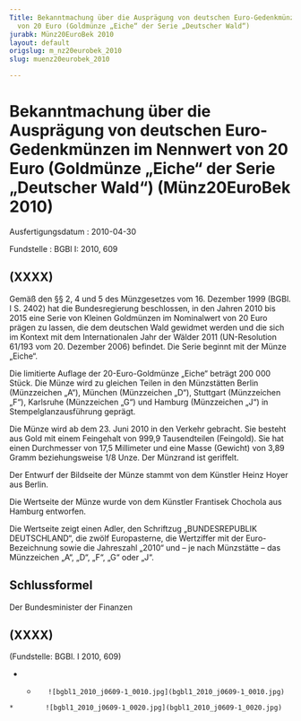 ```yaml
---
Title: Bekanntmachung über die Ausprägung von deutschen Euro-Gedenkmünzen im Nennwert
  von 20 Euro (Goldmünze „Eiche“ der Serie „Deutscher Wald“)
jurabk: Münz20EuroBek 2010
layout: default
origslug: m_nz20eurobek_2010
slug: muenz20eurobek_2010

---
```


# Bekanntmachung über die Ausprägung von deutschen Euro-Gedenkmünzen im Nennwert von 20 Euro (Goldmünze „Eiche“ der Serie „Deutscher Wald“) (Münz20EuroBek 2010)

Ausfertigungsdatum
:   2010-04-30

Fundstelle
:   BGBl I: 2010, 609

## (XXXX)

Gemäß den §§ 2, 4 und 5 des Münzgesetzes vom 16. Dezember 1999 (BGBl.
I S. 2402) hat die Bundesregierung beschlossen, in den Jahren 2010 bis
2015 eine Serie von Kleinen Goldmünzen im Nominalwert von 20 Euro
prägen zu lassen, die dem deutschen Wald gewidmet werden und die sich
im Kontext mit dem Internationalen Jahr der Wälder 2011 (UN-Resolution
61/193 vom 20. Dezember 2006) befindet. Die Serie beginnt mit der
Münze „Eiche“.

Die limitierte Auflage der 20-Euro-Goldmünze „Eiche“ beträgt 200 000
Stück. Die Münze wird zu gleichen Teilen in den Münzstätten Berlin
(Münzzeichen „A“), München (Münzzeichen „D“), Stuttgart (Münzzeichen
„F“), Karlsruhe (Münzzeichen „G“) und Hamburg (Münzzeichen „J“) in
Stempelglanzausführung geprägt.

Die Münze wird ab dem 23. Juni 2010 in den Verkehr gebracht. Sie
besteht aus Gold mit einem Feingehalt von 999,9 Tausendteilen
(Feingold). Sie hat einen Durchmesser von 17,5 Millimeter und eine
Masse (Gewicht) von 3,89 Gramm beziehungsweise 1/8 Unze. Der Münzrand
ist geriffelt.

Der Entwurf der Bildseite der Münze stammt von dem Künstler Heinz
Hoyer aus Berlin.

Die Wertseite der Münze wurde von dem Künstler Frantisek Chochola aus
Hamburg entworfen.

Die Wertseite zeigt einen Adler, den Schriftzug „BUNDESREPUBLIK
DEUTSCHLAND“, die zwölf Europasterne, die Wertziffer mit der Euro-
Bezeichnung sowie die Jahreszahl „2010“ und – je nach Münzstätte – das
Münzzeichen „A“, „D“, „F“, „G“ oder „J“.

## Schlussformel

Der Bundesminister der Finanzen

## (XXXX)

(Fundstelle: BGBl. I 2010, 609)


*    *        ![bgbl1_2010_j0609-1_0010.jpg](bgbl1_2010_j0609-1_0010.jpg)
    *        ![bgbl1_2010_j0609-1_0020.jpg](bgbl1_2010_j0609-1_0020.jpg)


